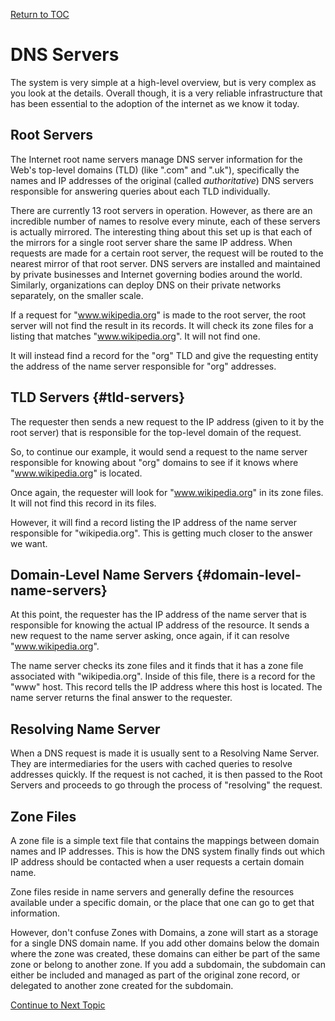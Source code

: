 <a href="https://github.com/CyberTrainingUSAF/08-Network-Programming/blob/master/00-Table-of-Contents.md" > Return to TOC </a>

# DNS Servers

The system is very simple at a high-level overview, but is very complex as you look at the details. Overall though, it is a very reliable infrastructure that has been essential to the adoption of the internet as we know it today.

## Root Servers

The Internet root name servers manage DNS server information for the Web's top-level domains \(TLD\) \(like ".com" and ".uk"\), specifically the names and IP addresses of the original \(called _authoritative_\) DNS servers responsible for answering queries about each TLD individually.

There are currently 13 root servers in operation. However, as there are an incredible number of names to resolve every minute, each of these servers is actually mirrored. The interesting thing about this set up is that each of the mirrors for a single root server share the same IP address. When requests are made for a certain root server, the request will be routed to the nearest mirror of that root server. DNS servers are installed and maintained by private businesses and Internet governing bodies around the world. Similarly, organizations can deploy DNS on their private networks separately, on the smaller scale.

If a request for "www.wikipedia.org" is made to the root server, the root server will not find the result in its records. It will check its zone files for a listing that matches "www.wikipedia.org". It will not find one.

It will instead find a record for the "org" TLD and give the requesting entity the address of the name server responsible for "org" addresses.

## TLD Servers {#tld-servers}

The requester then sends a new request to the IP address \(given to it by the root server\) that is responsible for the top-level domain of the request.

So, to continue our example, it would send a request to the name server responsible for knowing about "org" domains to see if it knows where "www.wikipedia.org" is located.

Once again, the requester will look for "www.wikipedia.org" in its zone files. It will not find this record in its files.

However, it will find a record listing the IP address of the name server responsible for "wikipedia.org". This is getting much closer to the answer we want.

## Domain-Level Name Servers {#domain-level-name-servers}

At this point, the requester has the IP address of the name server that is responsible for knowing the actual IP address of the resource. It sends a new request to the name server asking, once again, if it can resolve "www.wikipedia.org".

The name server checks its zone files and it finds that it has a zone file associated with "wikipedia.org". Inside of this file, there is a record for the "www" host. This record tells the IP address where this host is located. The name server returns the final answer to the requester.

## Resolving Name Server

When a DNS request is made it is usually sent to a Resolving Name Server. They are intermediaries for the users with cached queries to resolve addresses quickly. If the request is not cached, it is then passed to the Root Servers and proceeds to go through the process of "resolving" the request.

## Zone Files

A zone file is a simple text file that contains the mappings between domain names and IP addresses. This is how the DNS system finally finds out which IP address should be contacted when a user requests a certain domain name.

Zone files reside in name servers and generally define the resources available under a specific domain, or the place that one can go to get that information.

However, don't confuse Zones with Domains, a zone will start as a storage for a single DNS domain name. If you add other domains below the domain where the zone was created, these domains can either be part of the same zone or belong to another zone. If you add a subdomain, the subdomain can either be included and managed as part of the original zone record, or delegated to another zone created for the subdomain.

<a href="https://github.com/CyberTrainingUSAF/08-Network-Programming/blob/master/07-osi-layer-7/dns-resource-records.md" > Continue to Next Topic </a>
